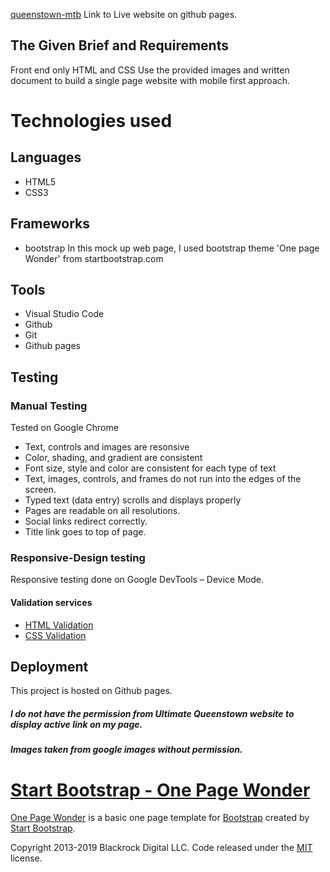 [queenstown-mtb](https://caseyscott.github.io/Up-Shift-code-test/) Link to Live website on github pages.


## **The Given Brief and Requirements**
Front end only HTML and CSS
Use the provided images and written document to build a single page website with mobile first approach.


# Technologies used
## Languages
- HTML5
- CSS3

## Frameworks
- bootstrap 
In this mock up web page, I used bootstrap theme 'One page Wonder' from startbootstrap.com

## Tools
- Visual Studio Code
- Github
- Git
- Github pages

## **Testing**
### Manual Testing
Tested on Google Chrome
- Text, controls and images are resonsive
- Color, shading, and gradient are consistent
- Font size, style and color are consistent for each type of text
- Text, images, controls, and frames do not run into the edges of the screen.
- Typed text (data entry) scrolls and displays properly
- Pages are readable on all resolutions.
- Social links redirect correctly.
- Title link goes to top of page.

### Responsive-Design testing
Responsive testing done on Google DevTools – Device Mode.


#### Validation services
- [HTML Validation]('https://validator.w3.org/')
- [CSS Validation]('https://jigsaw.w3.org/css-validator/')

## **Deployment**
This project is hosted on Github pages.


##### I do not have the permission from Ultimate Queenstown website to display active link on my page.
##### Images taken from google images without permission.


# [Start Bootstrap - One Page Wonder](https://startbootstrap.com/template-overviews/one-page-wonder/)

[One Page Wonder](http://startbootstrap.com/template-overviews/one-page-wonder/) is a basic one page template for [Bootstrap](http://getbootstrap.com/) created by [Start Bootstrap](http://startbootstrap.com/).

Copyright 2013-2019 Blackrock Digital LLC. Code released under the [MIT](https://github.com/BlackrockDigital/startbootstrap-one-page-wonder/blob/gh-pages/LICENSE) license.


